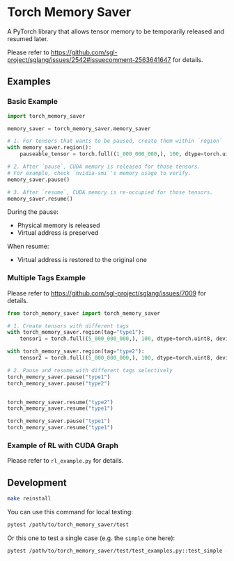 # Torch Memory Saver

A PyTorch library that allows tensor memory to be temporarily released and resumed later.

Please refer to https://github.com/sgl-project/sglang/issues/2542#issuecomment-2563641647 for details.

## Examples

### Basic Example

```python
import torch_memory_saver

memory_saver = torch_memory_saver.memory_saver

# 1. For tensors that wants to be paused, create them within `region`
with memory_saver.region():
    pauseable_tensor = torch.full((1_000_000_000,), 100, dtype=torch.uint8, device='cuda')

# 2. After `pause`, CUDA memory is released for those tensors.
# For example, check `nvidia-smi`'s memory usage to verify.
memory_saver.pause()

# 3. After `resume`, CUDA memory is re-occupied for those tensors.
memory_saver.resume()
```

During the pause:
- Physical memory is released
- Virtual address is preserved

When resume:
- Virtual address is restored to the original one

### Multiple Tags Example

Please refer to https://github.com/sgl-project/sglang/issues/7009 for details.

```python
from torch_memory_saver import torch_memory_saver

# 1. Create tensors with different tags
with torch_memory_saver.region(tag="type1"):
    tensor1 = torch.full((5_000_000_000,), 100, dtype=torch.uint8, device='cuda')

with torch_memory_saver.region(tag="type2"):
    tensor2 = torch.full((5_000_000_000,), 100, dtype=torch.uint8, device='cuda')

# 2. Pause and resume with different tags selectively
torch_memory_saver.pause("type1")
torch_memory_saver.pause("type2")


torch_memory_saver.resume("type2")
torch_memory_saver.resume("type1")

torch_memory_saver.pause("type1")
torch_memory_saver.resume("type1")
```

### Example of RL with CUDA Graph

Please refer to `rl_example.py` for details.

## Development

```bash
make reinstall
```

You can use this command for local testing:

```bash
pytest /path/to/torch_memory_saver/test
```

Or this one to test a single case (e.g. the `simple` one here):

```bash
pytest /path/to/torch_memory_saver/test/test_examples.py::test_simple -s
```
